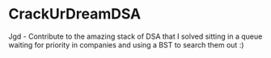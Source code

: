 # CrackUrDreamDSA
Jgd - Contribute to the amazing stack of DSA that I solved sitting in a queue waiting for priority in companies and using a BST to search them out :)
